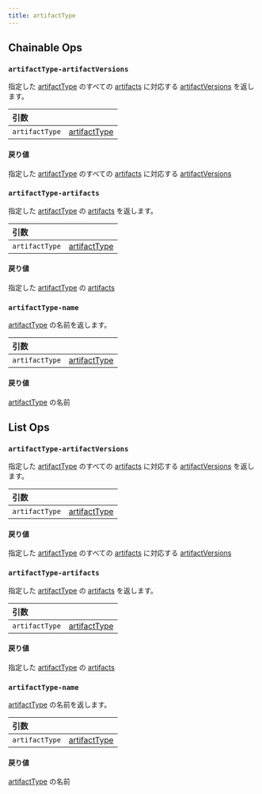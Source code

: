 ```yaml
---
title: artifactType
---
```


## Chainable Ops
<h3 id="artifactType-artifactVersions"><code>artifactType-artifactVersions</code></h3>

指定した [artifactType]( artifact-type.md) のすべての [artifacts]( artifact.md) に対応する [artifactVersions]( artifact-version.md) を返します。

| 引数 |  |
| :--- | :--- |
| `artifactType` | [artifactType]( artifact-type.md) |

#### 戻り値
指定した [artifactType](artifact-type.md) のすべての [artifacts](artifact.md) に対応する [artifactVersions](artifact-version.md)

<h3 id="artifactType-artifacts"><code>artifactType-artifacts</code></h3>

指定した [artifactType](artifact-type.md) の [artifacts]( artifact.md) を返します。

| 引数 |  |
| :--- | :--- |
| `artifactType` | [artifactType](artifact-type.md) |

#### 戻り値
指定した [artifactType]( artifact-type.md) の [artifacts]( artifact.md)

<h3 id="artifactType-name"><code>artifactType-name</code></h3>

[artifactType](artifact-type.md) の名前を返します。

| 引数 |  |
| :--- | :--- |
| `artifactType` | [artifactType]( artifact-type.md) |

#### 戻り値
[artifactType]( artifact-type.md) の名前


## List Ops
<h3 id="artifactType-artifactVersions"><code>artifactType-artifactVersions</code></h3>

指定した [artifactType]( artifact-type.md) のすべての [artifacts]( artifact.md) に対応する [artifactVersions]( artifact-version.md) を返します。

| 引数 |  |
| :--- | :--- |
| `artifactType` | [artifactType]( artifact-type.md) |

#### 戻り値
指定した [artifactType](artifact-type.md) のすべての [artifacts](artifact.md) に対応する [artifactVersions](artifact-version.md)

<h3 id="artifactType-artifacts"><code>artifactType-artifacts</code></h3>

指定した [artifactType](artifact-type.md) の [artifacts]( artifact.md) を返します。

| 引数 |  |
| :--- | :--- |
| `artifactType` | [artifactType]( artifact-type.md) |

#### 戻り値
指定した [artifactType]( artifact-type.md) の [artifacts]( artifact.md)

<h3 id="artifactType-name"><code>artifactType-name</code></h3>

[artifactType](artifact-type.md) の名前を返します。

| 引数 |  |
| :--- | :--- |
| `artifactType` | [artifactType]( artifact-type.md) |

#### 戻り値
[artifactType]( artifact-type.md) の名前